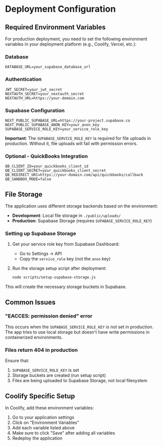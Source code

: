 # Deployment Configuration

## Required Environment Variables

For production deployment, you need to set the following environment variables in your deployment platform (e.g., Coolify, Vercel, etc.):

### Database
```
DATABASE_URL=your_supabase_database_url
```

### Authentication
```
JWT_SECRET=your_jwt_secret
NEXTAUTH_SECRET=your_nextauth_secret
NEXTAUTH_URL=https://your-domain.com
```

### Supabase Configuration
```
NEXT_PUBLIC_SUPABASE_URL=https://your-project.supabase.co
NEXT_PUBLIC_SUPABASE_ANON_KEY=your_anon_key
SUPABASE_SERVICE_ROLE_KEY=your_service_role_key
```

**Important**: The `SUPABASE_SERVICE_ROLE_KEY` is required for file uploads in production. Without it, file uploads will fail with permission errors.

### Optional - QuickBooks Integration
```
QB_CLIENT_ID=your_quickbooks_client_id
QB_CLIENT_SECRET=your_quickbooks_client_secret
QB_REDIRECT_URI=https://your-domain.com/api/quickbooks/callback
QB_SANDBOX_MODE=false
```

## File Storage

The application uses different storage backends based on the environment:

- **Development**: Local file storage in `./public/uploads/`
- **Production**: Supabase Storage (requires `SUPABASE_SERVICE_ROLE_KEY`)

### Setting up Supabase Storage

1. Get your service role key from Supabase Dashboard:
   - Go to Settings → API
   - Copy the `service_role` key (not the `anon` key)

2. Run the storage setup script after deployment:
   ```bash
   node scripts/setup-supabase-storage.js
   ```

This will create the necessary storage buckets in Supabase.

## Common Issues

### "EACCES: permission denied" error
This occurs when the `SUPABASE_SERVICE_ROLE_KEY` is not set in production. The app tries to use local storage but doesn't have write permissions in containerized environments.

### Files return 404 in production
Ensure that:
1. `SUPABASE_SERVICE_ROLE_KEY` is set
2. Storage buckets are created (run setup script)
3. Files are being uploaded to Supabase Storage, not local filesystem

## Coolify Specific Setup

In Coolify, add these environment variables:
1. Go to your application settings
2. Click on "Environment Variables"
3. Add each variable listed above
4. Make sure to click "Save" after adding all variables
5. Redeploy the application